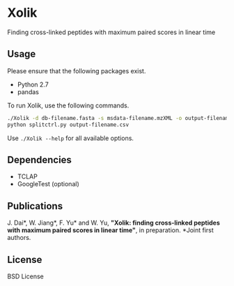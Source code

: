 # Xolik
Finding cross-linked peptides with maximum paired scores in linear time

## Usage
Please ensure that the following packages exist.
- Python 2.7
- pandas

To run Xolik, use the following commands.
```bash
./Xolik -d db-filename.fasta -s msdata-filename.mzXML -o output-filename.csv --ms1tol 5 --ms2tol 0.02
python splitctrl.py output-filename.csv
```

Use `./Xolik --help` for all available options.

## Dependencies
- TCLAP
- GoogleTest (optional)

## Publications
J. Dai\*, W. Jiang\*, F. Yu\* and W. Yu,
**"Xolik: finding cross-linked peptides with maximum paired scores in linear time"**,
in preparation. *Joint first authors.

## License
BSD License